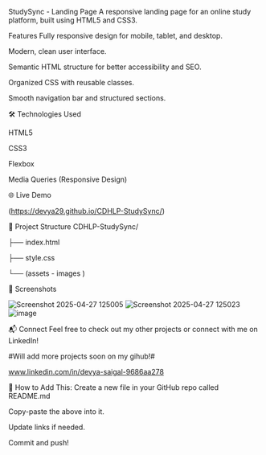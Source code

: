  StudySync - Landing Page
A responsive landing page for an online study platform, built using HTML5 and CSS3.

 Features
Fully responsive design for mobile, tablet, and desktop.

Modern, clean user interface.

Semantic HTML structure for better accessibility and SEO.

Organized CSS with reusable classes.

Smooth navigation bar and structured sections.





🛠️ Technologies Used

HTML5

CSS3

Flexbox

Media Queries (Responsive Design)

🌐 Live Demo

(https://devya29.github.io/CDHLP-StudySync/)

📂 Project Structure
CDHLP-StudySync/

├── index.html

├── style.css

└── (assets - images )

📸 Screenshots

![Screenshot 2025-04-27 125005](https://github.com/user-attachments/assets/1444938a-5473-47b7-9cda-1099652680e7)
![Screenshot 2025-04-27 125023](https://github.com/user-attachments/assets/359217b2-b9fe-4826-8218-b3119f8c8685)
![image](https://github.com/user-attachments/assets/28d0f72d-afef-49ae-91eb-58f9452dd8a7)


📬 Connect
Feel free to check out my other projects or connect with me on LinkedIn!

#Will add more projects soon on my gihub!#

www.linkedin.com/in/devya-saigal-9686aa278


🚀 How to Add This:
Create a new file in your GitHub repo called README.md

Copy-paste the above into it.

Update links if needed.

Commit and push!


